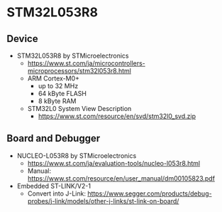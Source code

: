 # STM32L053R8

## Device

* STM32L053R8 by STMicroelectronics
  * https://www.st.com/ja/microcontrollers-microprocessors/stm32l053r8.html
  * ARM Cortex-M0+
    * up to 32 MHz
    * 64 kByte FLASH
    * 8 kByte RAM
  * STM32L0 System View Description
    * https://www.st.com/resource/en/svd/stm32l0_svd.zip

## Board and Debugger

* NUCLEO-L053R8 by STMicroelectronics
  * https://www.st.com/ja/evaluation-tools/nucleo-l053r8.html
  * Manual: https://www.st.com/resource/en/user_manual/dm00105823.pdf
* Embedded ST-LINK/V2-1
  * Convert into J-Link: https://www.segger.com/products/debug-probes/j-link/models/other-j-links/st-link-on-board/
